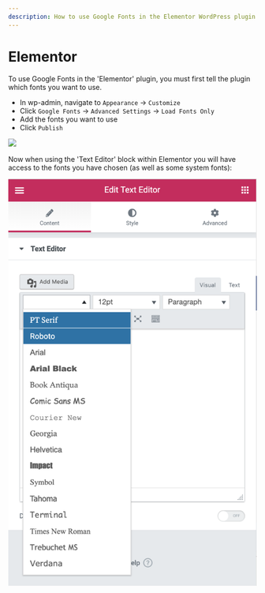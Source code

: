 ```yaml
---
description: How to use Google Fonts in the Elementor WordPress plugin.
---
```


# Elementor

To use Google Fonts in the 'Elementor' plugin, you must first tell the plugin which fonts you want to use.

* In wp-admin, navigate to `Appearance` → `Customize`
* Click `Google Fonts` → `Advanced Settings` → `Load Fonts Only`
* Add the fonts you want to use
* Click `Publish`

![](https://blobscdn.gitbook.com/v0/b/gitbook-28427.appspot.com/o/assets%2F-LkTSjUWN2UHe7kspGpw%2F-LkVGhNqRyl51Q8q6Y4e%2F-LkVHZyEWATRRO7rb3V5%2Fimage.png?alt=media&token=954ff77d-f22a-4224-bf8c-018c3f19c4cf)

Now when using the 'Text Editor' block within Elementor you will have access to the fonts you have chosen \(as well as some system fonts\):

![](../.gitbook/assets/image%20%284%29.png)

